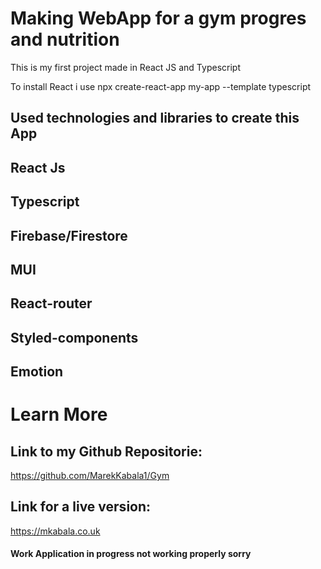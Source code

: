 # Making WebApp for a gym progres and nutrition

This is my first project made in React JS and Typescript

To install React i use npx create-react-app my-app --template typescript

## Used technologies and libraries to create this App

## React Js

## Typescript

## Firebase/Firestore

## MUI

## React-router

## Styled-components

## Emotion

# Learn More

## Link to my Github Repositorie:

https://github.com/MarekKabala1/Gym

## Link for a live version:

https://mkabala.co.uk

#### Work Application in progress not working properly sorry
